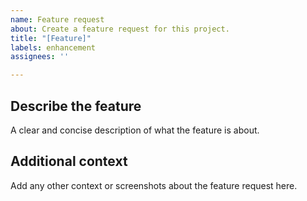 ```yaml
---
name: Feature request
about: Create a feature request for this project.
title: "[Feature]"
labels: enhancement
assignees: ''

---
```


## Describe the feature
A clear and concise description of what the feature is about. 

## Additional context
Add any other context or screenshots about the feature request here.

